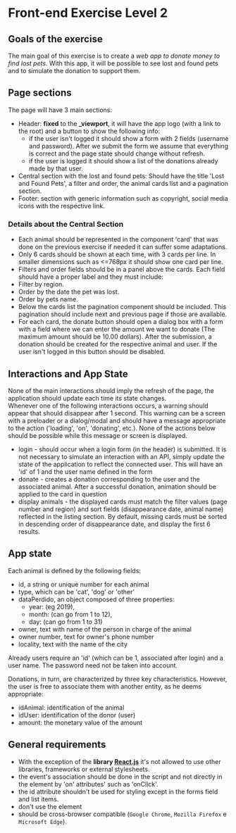# Front-end Exercise Level 2 

## Goals of the exercise

The main goal of this exercise is to create a *web app to donate money to find lost pets*. With this app, it will be possible to see lost and found pets and to simulate the donation to support them.

## Page sections

The page will have 3 main sections:

- Header: **fixed** to the **_viewport**, it will have the app logo (with a link to the root) and a button to show the following info:
  - if the user isn't logged it should show a form with 2 fields (username and password). After we submit the form we assume that everything is correct and the page state should change without refresh. 
  - if the user is logged it should show a list of the donations already made by that user.
- Central section with the lost and found pets: Should have the title 'Lost and Found Pets', a filter and order, the animal cards list and a pagination section. 
- Footer: section with generic information such as copyright, social media icons with the respective link.

### Details about the Central Section
- Each animal should be represented in the component 'card' that was done on the previous exercise if needed it can suffer some adaptations. 
- Only 6 cards should be shown at each time, with 3 cards per line. In smaller dimensions such as <=768px it should show one card per line.
-  Filters and order fields should be in a panel above the cards. Each field should have a proper label and they must include:
  -  Filter by region.
  -  Order by the date the pet was lost.
  -  Order by pets name.
-  Below the cards list the pagination component should be included. This pagination should include next and previous page if those are available. 
-  For each card, the donate button should open a dialog box with a form with a field where we can enter the amount we want to donate (The maximum amount should be 10.00 dollars). After the submission, a donation should be created for the respective animal and user. If the user isn't logged in this button should be disabled.

## Interactions and App State

None of the main interactions should imply the refresh of the page, the application should update each time its state changes.   
Whenever one of the following interactions occurs, a warning should appear that should disappear after 1 second. This warning can be a screen with a preloader or a dialog/modal and should have a message appropriate to the action ('loading', 'on', 'donating', etc.). None of the actions below should be possible while this message or screen is displayed.

- login - should occur when a login form (in the header) is submitted. It is not necessary to simulate an interaction with an API, simply update the state of the application to reflect the connected user. This will have an 'id' of 1 and the user name defined in the form
- donate - creates a donation corresponding to the user and the associated animal. After a successful donation, animation should be applied to the card in question
- display animals - the displayed cards must match the filter values (page number and region) and sort fields (disappearance date, animal name) reflected in the listing section. By default, missing cards must be sorted in descending order of disappearance date, and display the first 6 results.

## App state
Each animal is defined by the following fields:

- id, a string or unique number for each animal
- type, which can be 'cat', 'dog' or 'other'
- dataPerdido, an object composed of three properties:
   - year: (eg 2019),
   - month: (can go from 1 to 12),
   - day: (can go from 1 to 31)
- owner, text with name of the person in charge of the animal
- owner number, text for owner's phone number
- locality, text with the name of the city

Already users require an 'id' (which can be 1, associated after login) and a user name. The password need not be taken into account.

Donations, in turn, are characterized by three key characteristics. However, the user is free to associate them with another entity, as he deems appropriate:

- idAnimal: identification of the animal
- idUser: identification of the donor (user)
- amount: the monetary value of the amount

## General requirements
- With the exception of the **library [React.js](https://reactjs.org/)** it's not allowed to use other libraries,  frameworks or external stylesheets.
- the event's association should be done in the script and not directly in the element by 'on' attributes' such as 'onClick'.
- the id attribute shouldn't be used for styling except in the forms field and list items.
- don't use the element <br>
- should be cross-browser compatible (`Google Chrome`, `Mozilla Firefox` e `Microsoft Edge`).